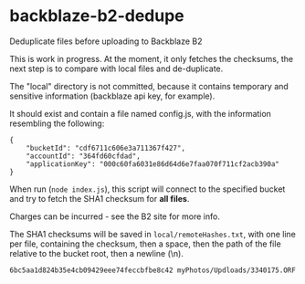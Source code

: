 # backblaze-b2-dedupe
Deduplicate files before uploading to Backblaze B2

This is work in progress. At the moment, it only fetches the checksums, the next step is to compare with local files and de-duplicate.

The "local" directory is not committed, because it contains temporary and sensitive information (backblaze api key, for example).

It should exist and contain a file named config.js, with the information resembling the following:

```
{
	"bucketId": "cdf6711c606e3a711367f427",
	"accountId": "364fd60cfdad",
	"applicationKey": "000c60fa6031e86d64d6e7faa070f711cf2acb390a"
}
```

When run (`node index.js`), this script will connect to the specified bucket and try to fetch the SHA1 checksum for **all files**. 

Charges can be incurred - see the B2 site for more info.

The SHA1 checksums will be saved in `local/remoteHashes.txt`, with one line per file, containing the checksum, then a space, then the path of the file relative to the bucket root, then a newline (\n).

```
6bc5aa1d824b35e4cb09429eee74feccbfbe8c42 myPhotos/Updloads/3340175.ORF
```